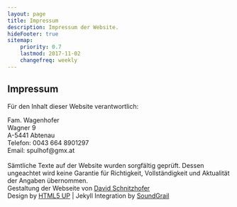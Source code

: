 ```yaml
---
layout: page
title: Impressum
description: Impressum der Website.
hideFooter: true
sitemap:
    priority: 0.7
    lastmod: 2017-11-02
    changefreq: weekly
---
```

## Impressum

Für den Inhalt dieser Website verantwortlich:
<div>Fam. Wagenhofer</div>
<div>Wagner 9</div>
<div>A-5441 Abtenau</div>
<div>Telefon: 0043 664 8901297</div>
<div>Email: spulhof@gmx.at</div>
<br>
Sämtliche Texte auf der Website wurden sorgfältig geprüft. Dessen ungeachtet wird keine Garantie für Richtigkeit, Vollständigkeit und Aktualität der Angaben übernommen.

<div>Gestaltung der Webseite von <a href="http://david.schnitzhofer.at">David Schnitzhofer</a></div>
Design by <a href="https://html5up.net" rel="nofollow">HTML5 UP</a> | Jekyll Integration by <a href="https://soundgrail.com">SoundGrail</a>

